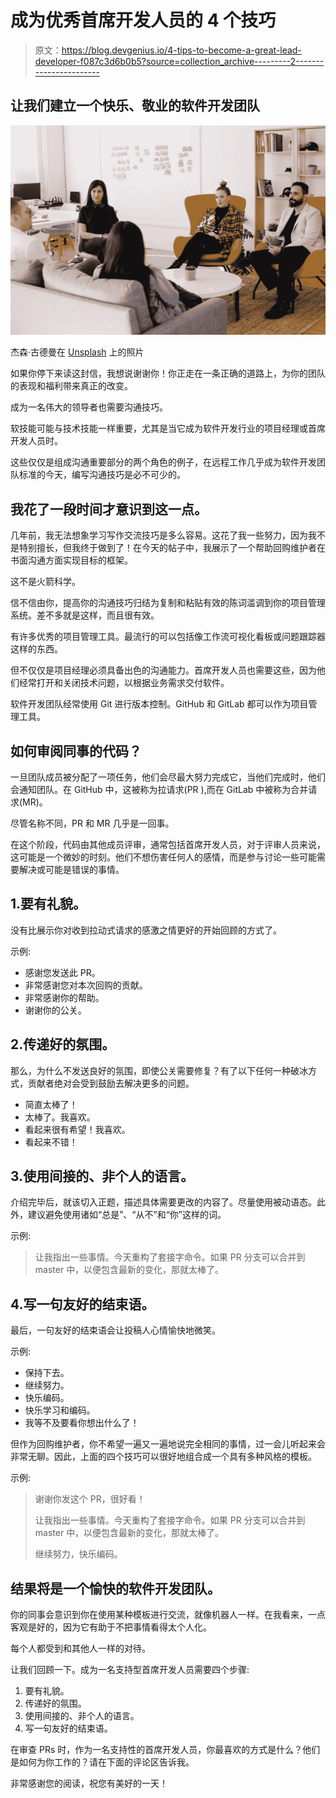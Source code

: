 # 成为优秀首席开发人员的 4 个技巧

> 原文：<https://blog.devgenius.io/4-tips-to-become-a-great-lead-developer-f087c3d6b0b5?source=collection_archive---------2----------------------->

## 让我们建立一个快乐、敬业的软件开发团队

![](img/5b63043e1acecc38f569e8a6ef9ecbf0.png)

杰森·古德曼在 [Unsplash](https://unsplash.com/s/photos/teamwork?utm_source=unsplash&utm_medium=referral&utm_content=creditCopyText) 上的照片

如果你停下来读这封信，我想说谢谢你！你正走在一条正确的道路上，为你的团队的表现和福利带来真正的改变。

成为一名伟大的领导者也需要沟通技巧。

软技能可能与技术技能一样重要，尤其是当它成为软件开发行业的项目经理或首席开发人员时。

这些仅仅是组成沟通重要部分的两个角色的例子，在远程工作几乎成为软件开发团队标准的今天，编写沟通技巧是必不可少的。

## 我花了一段时间才意识到这一点。

几年前，我无法想象学习写作交流技巧是多么容易。这花了我一些努力，因为我不是特别擅长，但我终于做到了！在今天的帖子中，我展示了一个帮助回购维护者在书面沟通方面实现目标的框架。

这不是火箭科学。

信不信由你，提高你的沟通技巧归结为复制和粘贴有效的陈词滥调到你的项目管理系统。差不多就是这样，而且很有效。

有许多优秀的项目管理工具。最流行的可以包括像工作流可视化看板或问题跟踪器这样的东西。

但不仅仅是项目经理必须具备出色的沟通能力。首席开发人员也需要这些，因为他们经常打开和关闭技术问题，以根据业务需求交付软件。

软件开发团队经常使用 Git 进行版本控制。GitHub 和 GitLab 都可以作为项目管理工具。

## 如何审阅同事的代码？

一旦团队成员被分配了一项任务，他们会尽最大努力完成它，当他们完成时，他们会通知团队。在 GitHub 中，这被称为拉请求(PR ),而在 GitLab 中被称为合并请求(MR)。

尽管名称不同，PR 和 MR 几乎是一回事。

在这个阶段，代码由其他成员评审，通常包括首席开发人员，对于评审人员来说，这可能是一个微妙的时刻。他们不想伤害任何人的感情，而是参与讨论一些可能需要解决或可能是错误的事情。

## 1.要有礼貌。

没有比展示你对收到拉动式请求的感激之情更好的开始回顾的方式了。

示例:

*   感谢您发送此 PR。
*   非常感谢您对本次回购的贡献。
*   非常感谢你的帮助。
*   谢谢你的公关。

## 2.传递好的氛围。

那么，为什么不发送良好的氛围，即使公关需要修复？有了以下任何一种破冰方式，贡献者绝对会受到鼓励去解决更多的问题。

*   简直太棒了！
*   太棒了。我喜欢。
*   看起来很有希望！我喜欢。
*   看起来不错！

## 3.使用间接的、非个人的语言。

介绍完毕后，就该切入正题，描述具体需要更改的内容了。尽量使用被动语态。此外，建议避免使用诸如“总是”、“从不”和“你”这样的词。

示例:

> 让我指出一些事情。今天重构了套接字命令。如果 PR 分支可以合并到 master 中，以便包含最新的变化，那就太棒了。

## 4.写一句友好的结束语。

最后，一句友好的结束语会让投稿人心情愉快地微笑。

示例:

*   保持下去。
*   继续努力。
*   快乐编码。
*   快乐学习和编码。
*   我等不及要看你想出什么了！

但作为回购维护者，你不希望一遍又一遍地说完全相同的事情，过一会儿听起来会非常无聊。因此，上面的四个技巧可以很好地组合成一个具有多种风格的模板。

示例:

> 谢谢你发这个 PR，很好看！
> 
> 让我指出一些事情。今天重构了套接字命令。如果 PR 分支可以合并到 master 中，以便包含最新的变化，那就太棒了。
> 
> 继续努力，快乐编码。

## 结果将是一个愉快的软件开发团队。

你的同事会意识到你在使用某种模板进行交流，就像机器人一样。在我看来，一点客观是好的，因为它有助于不把事情看得太个人化。

每个人都受到和其他人一样的对待。

让我们回顾一下。成为一名支持型首席开发人员需要四个步骤:

1.  要有礼貌。
2.  传递好的氛围。
3.  使用间接的、非个人的语言。
4.  写一句友好的结束语。

在审查 PRs 时，作为一名支持性的首席开发人员，你最喜欢的方式是什么？他们是如何为你工作的？请在下面的评论区告诉我。

非常感谢您的阅读，祝您有美好的一天！